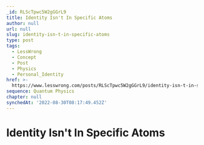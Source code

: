 ```yaml
---
_id: RLScTpwc5W2gGGrL9
title: Identity Isn't In Specific Atoms
author: null
url: null
slug: identity-isn-t-in-specific-atoms
type: post
tags:
  - LessWrong
  - Concept
  - Post
  - Physics
  - Personal_Identity
href: >-
  https://www.lesswrong.com/posts/RLScTpwc5W2gGGrL9/identity-isn-t-in-specific-atoms
sequence: Quantum Physics
chapter: null
synchedAt: '2022-08-30T08:17:49.452Z'
---
```

# Identity Isn't In Specific Atoms

